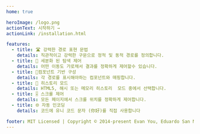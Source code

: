 ```yaml
---
home: true

heroImage: /logo.png
actionText: 시작하기 →
actionLink: /installation.html

features:
  - title: 🛣 강력한 경로 표현 문법
    details: 직관적이고 강력한 구문으로 정적 및 동적 경로를 정의합니다.
  - title: 🛑 세분화 된 탐색 제어
    details: 어떤 이동도 가로채서 결과를 정확하게 제어할수 있습니다. 
  - title: 🧱컴포넌트 기반 구성
    details: 각 경로를 표시해야하는 컴포넌트와 매핑합니다. 
  - title: 🔌 히스토리 모드
    details: HTML5, 해시 또는 메모리 히스토리  모드 중에서 선택합니다.
  - title: 🎚 스크롤 제어
    details: 모든 페이지에서 스크롤 위치를 정확하게 제어합니다.
  - title: 🌐 자동 인코딩
    details: 코드에 유니 코드 문자 (你好)를 직접 사용합니다

footer: MIT Licensed | Copyright © 2014-present Evan You, Eduardo San Martin Morote
---
```


<HomeSponsors />

<script setup>
import HomeSponsors from './.vitepress/components/HomeSponsors.vue'
</script>

